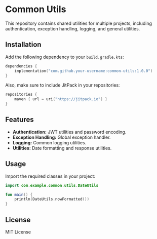 # Common Utils

This repository contains shared utilities for multiple projects, including authentication, exception handling, logging, and general utilities.

## Installation

Add the following dependency to your `build.gradle.kts`:

```kotlin
dependencies {
    implementation("com.github.your-username:common-utils:1.0.0")
}
```

Also, make sure to include JitPack in your repositories:

```kotlin
repositories {
    maven { url = uri("https://jitpack.io") }
}
```

## Features
- **Authentication:** JWT utilities and password encoding.
- **Exception Handling:** Global exception handler.
- **Logging:** Common logging utilities.
- **Utilities:** Date formatting and response utilities.

## Usage
Import the required classes in your project:

```kotlin
import com.example.common.utils.DateUtils

fun main() {
    println(DateUtils.nowFormatted())
}
```

## License
MIT License
